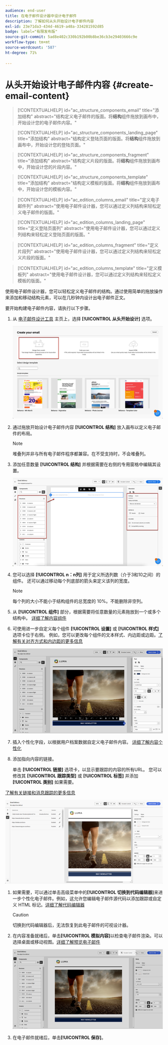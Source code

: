 ```yaml
---
audience: end-user
title: 在电子邮件设计器中设计电子邮件
description: 了解如何从头开始设计电子邮件内容
exl-id: 23e71da3-434d-4619-a48a-334281592d85
badge: label="有限发布版"
source-git-commit: 5ad8e402c330b192b00b8be36cb3e29403666c9e
workflow-type: tm+mt
source-wordcount: '587'
ht-degree: 71%

---
```


# 从头开始设计电子邮件内容 {#create-email-content}

>[!CONTEXTUALHELP]
>id="ac_structure_components_email"
>title="添加结构"
>abstract="结构定义电子邮件的版面。将&#x200B;**结构**&#x200B;组件拖放到画布中，开始设计您的电子邮件内容。"

>[!CONTEXTUALHELP]
>id="ac_structure_components_landing_page"
>title="添加结构"
>abstract="结构定义登陆页面的版面。将&#x200B;**结构**&#x200B;组件拖放到画布中，开始设计您的登陆页面。"

>[!CONTEXTUALHELP]
>id="ac_structure_components_fragment"
>title="添加结构"
>abstract="结构定义片段的版面。将&#x200B;**结构**&#x200B;组件拖放到画布中，开始设计您的片段内容。"

>[!CONTEXTUALHELP]
>id="ac_structure_components_template"
>title="添加结构"
>abstract="结构定义模板的版面。将&#x200B;**结构**&#x200B;组件拖放到画布中，开始设计您的模板内容。"


>[!CONTEXTUALHELP]
>id="ac_edition_columns_email"
>title="定义电子邮件列"
>abstract="使用电子邮件设计器，您可以通过定义列结构来轻松定义电子邮件的版面。"

>[!CONTEXTUALHELP]
>id="ac_edition_columns_landing_page"
>title="定义登陆页面列"
>abstract="使用电子邮件设计器，您可以通过定义列结构来轻松定义登陆页面的版面。"

>[!CONTEXTUALHELP]
>id="ac_edition_columns_fragment"
>title="定义片段列"
>abstract="使用电子邮件设计器，您可以通过定义列结构来轻松定义片段的版面。"

>[!CONTEXTUALHELP]
>id="ac_edition_columns_template"
>title="定义模板列"
>abstract="使用电子邮件设计器，您可以通过定义列结构来轻松定义模板的版面。"

使用电子邮件设计器，您可以轻松定义电子邮件的结构。通过使用简单的拖放操作来添加和移动结构元素，可以在几秒钟内设计出电子邮件正文。

要开始构建电子邮件内容，请执行以下步骤。

1. 从 [电子邮件设计工具](get-started-email-designer.md#start-authoring) 主页上，选择 **[!UICONTROL 从头开始设计]** 选项。

   ![](assets/email_designer-from-scratch.png)

1. 通过拖放开始设计电子邮件内容 **[!UICONTROL 结构]** 放入画布以定义电子邮件的布局。

   >[!NOTE]
   >
   >堆叠列并非与所有电子邮件程序都兼容。在不受支持时，不会堆叠列。

1. 添加任意数量 **[!UICONTROL 结构]** 并根据需要在右侧的专用窗格中编辑其设置。

   ![](assets/email_designer_structure_components.png)

1. 您可以选择 **[!UICONTROL n：n列]** 用于定义所选列数（介于3和10之间）的组件。 还可以通过移动每个列底部的箭头来定义该列的宽度。

   >[!NOTE]
   >
   >每个列的大小不能小于结构组件的总宽度的 10%。不能删除非空列。

1. 从 **[!UICONTROL 组件]** 部分，根据需要将任意数量的元素拖放到一个或多个结构中。 [详细了解内容组件](content-components.md)

1. 可使用进一步自定义每个组件 **[!UICONTROL 设置]** 或 **[!UICONTROL 样式]** 选项卡位于右侧。 例如，您可以更改每个组件的文本样式、内边距或边距。[了解有关对齐方式和内边距的更多信息](alignment-and-padding.md)

   ![](assets/email_designer-styles.png)

1. 插入个性化字段，以根据用户档案数据自定义电子邮件内容。 [详细了解内容个性化](../personalization/personalize.md)

1. 添加指向内容的链接。

   单击 **[!UICONTROL 链接]** 选项卡，以显示要跟踪的内容的所有URL。 您可以修改其 **[!UICONTROL 跟踪类型]** 或 **[!UICONTROL 标签]** 并添加 **[!UICONTROL 类别]** 如果需要。

[了解有关链接和消息跟踪的更多信息](message-tracking.md)

   ![](assets/email_designer-links.png)

1. 如果需要，可以通过单击高级菜单中的&#x200B;**[!UICONTROL 切换到代码编辑器]**&#x200B;来进一步个性化电子邮件。例如，这允许您编辑电子邮件源代码以添加跟踪或自定义 HTML 标记。[详细了解代码编辑器](code-content.md)

   >[!CAUTION]
   >
   >切换到代码编辑器后，无法恢复到此电子邮件的可视设计器。

1. 在内容准备就绪后，单击&#x200B;**[!UICONTROL 模拟内容]**&#x200B;以检查电子邮件渲染。可以选择桌面或移动视图。[详细了解预览电子邮件](../preview-test/preview-test.md)

   ![](assets/email_designer-simulate.png)

1. 在电子邮件就绪后，单击&#x200B;**[!UICONTROL 保存]**。

